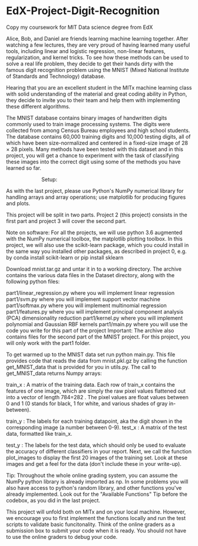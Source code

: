 # EdX-Project-Digit-Recognition
Copy my coursework for MIT Data science degree from EdX

Alice, Bob, and Daniel are friends learning machine learning together. After watching a few lectures, they are very proud of having learned many useful tools, including linear and logistic regression, non-linear features, regularization, and kernel tricks. To see how these methods can be used to solve a real life problem, they decide to get their hands dirty with the famous digit recognition problem using the MNIST (Mixed National Institute of Standards and Technology) database.

Hearing that you are an excellent student in the MITx machine learning class with solid understanding of the material and great coding ability in Python, they decide to invite you to their team and help them with implementing these different algorithms.

The MNIST database contains binary images of handwritten digits commonly used to train image processing systems. The digits were collected from among Census Bureau employees and high school students. The database contains 60,000 training digits and 10,000 testing digits, all of which have been size-normalized and centered in a fixed-size image of 28 × 28 pixels. Many methods have been tested with this dataset and in this project, you will get a chance to experiment with the task of classifying these images into the correct digit using some of the methods you have learned so far.

         
Setup:

As with the last project, please use Python's NumPy numerical library for handling arrays and array operations; use matplotlib for producing figures and plots.

This project will be split in two parts. Project 2 (this project) consists in the first part and project 3 will cover the second part.

Note on software: For all the projects, we will use python 3.6 augmented with the NumPy numerical toolbox, the matplotlib plotting toolbox. In this project, we will also use the scikit-learn package, which you could install in the same way you installed other packages, as described in project 0, e.g. by conda install scikit-learn or pip install sklearn

Download mnist.tar.gz and untar it in to a working directory. The archive contains the various data files in the Dataset directory, along with the following python files:

part1/linear_regression.py where you will implement linear regression
part1/svm.py where you will implement support vector machine
part1/softmax.py where you will implement multinomial regression
part1/features.py where you will implement principal component analysis (PCA) dimensionality reduction
part1/kernel.py where you will implement polynomial and Gaussian RBF kernels
part1/main.py where you will use the code you write for this part of the project
Important: The archive also contains files for the second part of the MNIST project. For this project, you will only work with the part1 folder.

To get warmed up to the MNIST data set run python main.py. This file provides code that reads the data from mnist.pkl.gz by calling the function get_MNIST_data that is provided for you in utils.py. The call to get_MNIST_data returns Numpy arrays:

train_x : A matrix of the training data. Each row of train_x contains the features of one image, which are simply the raw pixel values flattened out into a vector of length  784=282 . The pixel values are float values between 0 and 1 (0 stands for black, 1 for white, and various shades of gray in-between).

train_y : The labels for each training datapoint, aka the digit shown in the corresponding image (a number between 0-9).
test_x : A matrix of the test data, formatted like train_x.

test_y : The labels for the test data, which should only be used to evaluate the accuracy of different classifiers in your report.
Next, we call the function plot_images to display the first 20 images of the training set. Look at these images and get a feel for the data (don't include these in your write-up).

Tip: Throughout the whole online grading system, you can assume the NumPy python library is already imported as np. In some problems you will also have access to python's random library, and other functions you've already implemented. Look out for the "Available Functions" Tip before the codebox, as you did in the last project.

This project will unfold both on MITx and on your local machine. However, we encourage you to first implement the functions locally and run the test scripts to validate basic funcitonality. Think of the online graders as a submission box to submit your code when it is ready. You should not have to use the online graders to debug your code.
